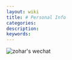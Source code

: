 ```yaml
---
layout: wiki
title: # Personal Info
categories: 
description: 
keywords: 
---
```


<img src="https://zoharyips.github.io/images/wechat.png" style="text-align:center" alt="zohar's wechat" />
